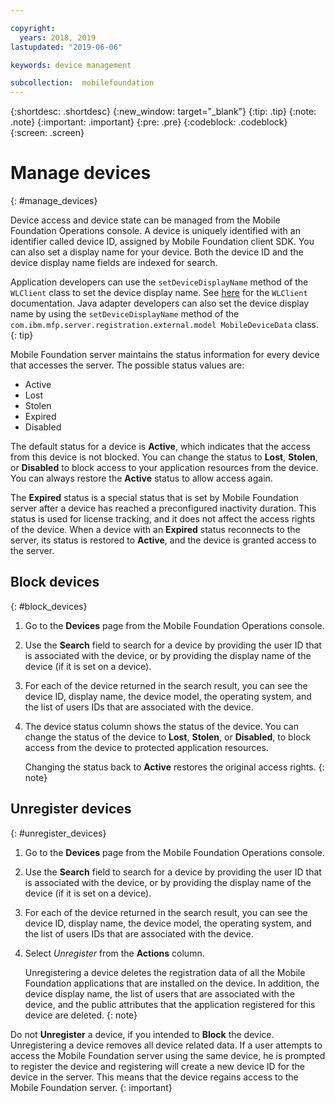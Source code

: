 ```yaml
---

copyright:
  years: 2018, 2019
lastupdated: "2019-06-06"

keywords: device management

subcollection:  mobilefoundation
---
```


{:shortdesc: .shortdesc}
{:new_window: target="_blank"}
{:tip: .tip}
{:note: .note}
{:important: .important}
{:pre: .pre}
{:codeblock: .codeblock}
{:screen: .screen}

# Manage devices
{: #manage_devices}

Device access and device state can be managed from the Mobile Foundation Operations console. A device is uniquely identified with an identifier called device ID, assigned by Mobile Foundation client SDK. You can also set a display name for your device. Both the device ID and the device display name fields are indexed for search.

Application developers can use the `setDeviceDisplayName` method of the `WLClient` class to set the device display name. See [here](https://mobilefirstplatform.ibmcloud.com/tutorials/en/foundation/8.0/api/client-side-api/javascript/client/) for the `WLClient` documentation. Java adapter developers can also set the device display name by using the `setDeviceDisplayName` method of the `com.ibm.mfp.server.registration.external.model MobileDeviceData` class.
{: tip}

Mobile Foundation server maintains the status information for every device that accesses the server.
The possible status values are:
* Active
* Lost
* Stolen
* Expired
* Disabled

The default status for a device is **Active**, which indicates that the access from this device is not blocked. You can change the status to **Lost**, **Stolen**, or **Disabled** to block access to your application resources from the device. You can always restore the **Active** status to allow access again.

The **Expired** status is a special status that is set by Mobile Foundation server after a device has reached a preconfigured inactivity duration. This status is used for license tracking, and it does not affect the access rights of the device. When a device with an **Expired** status reconnects to the server, its status is restored to **Active**, and the device is granted access to the server.

## Block devices
{: #block_devices}

1. Go to the **Devices** page from the Mobile Foundation Operations console.
2. Use the **Search** field to search for a device by providing the user ID that is associated with the device, or by providing the display name of the device (if it is set on a device).
3. For each of the device returned in the search result, you can see the device ID, display name, the device model, the operating system, and the list of users IDs that are associated with the device.
4. The device status column shows the status of the device. You can change the status of the device to **Lost**, **Stolen**, or **Disabled**, to block access from the device to protected application resources.

   Changing the status back to **Active** restores the original access rights.
   {: note}


## Unregister devices
{: #unregister_devices}

1. Go to the **Devices** page from the Mobile Foundation Operations console.
2. Use the **Search** field to search for a device by providing the user ID that is associated with the device, or by providing the display name of the device (if it is set on a device).
3. For each of the device returned in the search result, you can see the device ID, display name, the device model, the operating system, and the list of users IDs that are associated with the device.
4. Select *Unregister* from the **Actions** column.

   Unregistering a device deletes the registration data of all the Mobile Foundation applications that are installed on the device. In addition, the device display name, the list of users that are associated with the device, and the public attributes that the application registered for this device are deleted.
   {: note}


Do not **Unregister** a device, if you intended to **Block** the device. Unregistering a device removes all device related data. If a user attempts to access the Mobile Foundation server using the same device, he is prompted to register the device and registering will create a new device ID for the device in the server. This means that the device regains access to the Mobile Foundation server.
{: important}
